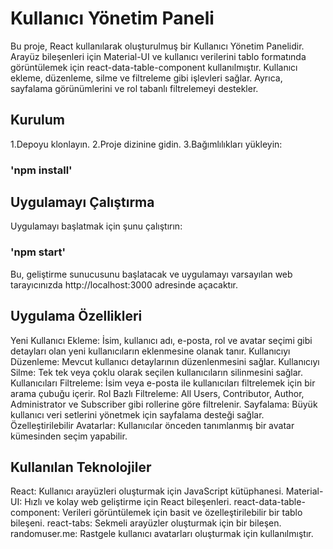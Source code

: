 # Kullanıcı Yönetim Paneli

Bu proje, React kullanılarak oluşturulmuş bir Kullanıcı Yönetim Panelidir. Arayüz bileşenleri için Material-UI ve kullanıcı verilerini tablo formatında görüntülemek için react-data-table-component kullanılmıştır. Kullanıcı ekleme, düzenleme, silme ve filtreleme gibi işlevleri sağlar. Ayrıca, sayfalama görünümlerini ve rol tabanlı filtrelemeyi destekler.

## Kurulum

1.Depoyu klonlayın.
2.Proje dizinine gidin.
3.Bağımlılıkları yükleyin:

### 'npm install'

## Uygulamayı Çalıştırma
Uygulamayı başlatmak için şunu çalıştırın:

### 'npm start'

Bu, geliştirme sunucusunu başlatacak ve uygulamayı varsayılan web tarayıcınızda http://localhost:3000 adresinde açacaktır.


## Uygulama Özellikleri
Yeni Kullanıcı Ekleme: İsim, kullanıcı adı, e-posta, rol ve avatar seçimi gibi detayları olan yeni kullanıcıların eklenmesine olanak tanır.
Kullanıcıyı Düzenleme: Mevcut kullanıcı detaylarının düzenlenmesini sağlar.
Kullanıcıyı Silme: Tek tek veya çoklu olarak seçilen kullanıcıların silinmesini sağlar.
Kullanıcıları Filtreleme: İsim veya e-posta ile kullanıcıları filtrelemek için bir arama çubuğu içerir.
Rol Bazlı Filtreleme: All Users, Contributor, Author, Administrator ve Subscriber gibi rollerine göre filtrelenir.
Sayfalama: Büyük kullanıcı veri setlerini yönetmek için sayfalama desteği sağlar.
Özelleştirilebilir Avatarlar: Kullanıcılar önceden tanımlanmış bir avatar kümesinden seçim yapabilir.


## Kullanılan Teknolojiler
React: Kullanıcı arayüzleri oluşturmak için JavaScript kütüphanesi.
Material-UI: Hızlı ve kolay web geliştirme için React bileşenleri.
react-data-table-component: Verileri görüntülemek için basit ve özelleştirilebilir bir tablo bileşeni.
react-tabs: Sekmeli arayüzler oluşturmak için bir bileşen.
randomuser.me: Rastgele kullanıcı avatarları oluşturmak için kullanılmıştır.
